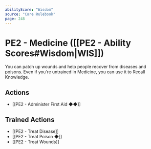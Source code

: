 ```yaml
---
abilityScore: "Wisdom"
source: "Core Rulebook"
page: 248
---
```

# PE2 - Medicine ([[PE2 - Ability Scores#Wisdom|WIS]])
You can patch up wounds and help people recover from diseases and poisons. Even if you're untrained in Medicine, you can use it to Recall Knowledge.

## Actions
- [[PE2 - Administer First Aid ◆◆]]

## Trained Actions
- [[PE2 - Treat Disease]]
- [[PE2 - Treat Poison ◆]]
- [[PE2 - Treat Wounds]]